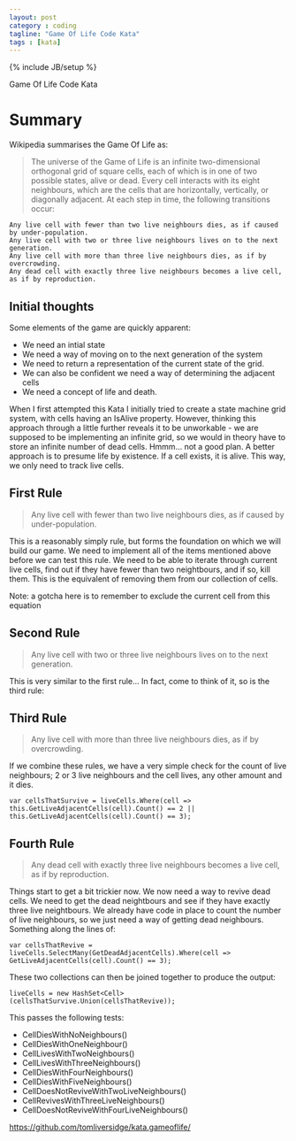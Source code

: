 ```yaml
---
layout: post
category : coding
tagline: "Game Of Life Code Kata"
tags : [kata]
---
```

{% include JB/setup %}

Game Of Life Code Kata

# Summary

Wikipedia summarises the Game Of Life as:

>The universe of the Game of Life is an infinite two-dimensional orthogonal grid of square cells, each of which is in one of two possible states, alive or dead. Every cell interacts with its eight neighbours, which are the cells that are horizontally, vertically, or diagonally adjacent. At each step in time, the following transitions occur:

    Any live cell with fewer than two live neighbours dies, as if caused by under-population.
    Any live cell with two or three live neighbours lives on to the next generation.
    Any live cell with more than three live neighbours dies, as if by overcrowding.
    Any dead cell with exactly three live neighbours becomes a live cell, as if by reproduction.

## Initial thoughts

Some elements of the game are quickly apparent: 

* We need an intial state
* We need a way of moving on to the next generation of the system
* We need to return a representation of the current state of the grid.
* We can also be confident we need a way of determining the adjacent cells 
* We need a concept of life and death. 

When I first attempted this Kata I initially tried to create a state machine grid system, with cells having an IsAlive property. 
However, thinking this approach through a little further reveals it to be unworkable - we are supposed to be 
implementing an infinite grid, so we would in theory have to store an infinite number of dead cells. Hmmm... not a good plan. 
A better approach is to presume life by existence. If a cell exists, it is alive. This way, we only need to track live cells.


## First Rule

>Any live cell with fewer than two live neighbours dies, as if caused by under-population.

This is a reasonably simply rule, but forms the foundation on which we will build our game. We need to implement all of
the items mentioned above before we can test this rule. We need to be able to iterate through current live cells, 
find out if they have fewer than two neightbours, and if so, kill them. This is the equivalent of removing them from our
collection of cells.

Note: a gotcha here is to remember to exclude the current cell from this equation

## Second Rule
>Any live cell with two or three live neighbours lives on to the next generation.

This is very similar to the first rule... In fact, come to think of it, so is the third rule:

## Third Rule
>Any live cell with more than three live neighbours dies, as if by overcrowding.

If we combine these rules, we have a very simple check for the count of live neighbours; 2 or 3 live neighbours and the 
cell lives, any other amount and it dies. 

    var cellsThatSurvive = liveCells.Where(cell => this.GetLiveAdjacentCells(cell).Count() == 2 || 
    this.GetLiveAdjacentCells(cell).Count() == 3);


## Fourth Rule
>Any dead cell with exactly three live neighbours becomes a live cell, as if by reproduction.

Things start to get a bit trickier now. We now need a way to revive dead cells. We need to get the dead neightbours and 
see if they have exactly three live neightbours. We already have code in place to count the number of live neighbours,
so we just need a way of getting dead neighbours. Something along the lines of: 

    var cellsThatRevive = liveCells.SelectMany(GetDeadAdjacentCells).Where(cell => 
    GetLiveAdjacentCells(cell).Count() == 3);

These two collections can then be joined together to produce the output:

    liveCells = new HashSet<Cell>(cellsThatSurvive.Union(cellsThatRevive));
    
This passes the following tests:

* CellDiesWithNoNeighbours()
* CellDiesWithOneNeighbour()
* CellLivesWithTwoNeighbours()
* CellLivesWithThreeNeighbours()
* CellDiesWithFourNeighbours()
* CellDiesWithFiveNeighbours()
* CellDoesNotReviveWithTwoLiveNeighbours()
* CellRevivesWithThreeLiveNeighbours()
* CellDoesNotReviveWithFourLiveNeighbours()

https://github.com/tomliversidge/kata.gameoflife/
